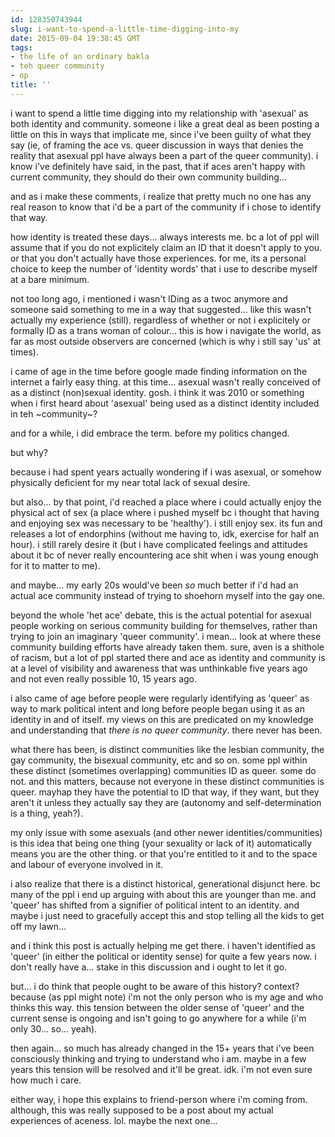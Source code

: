 ```yaml
---
id: 128350743944
slug: i-want-to-spend-a-little-time-digging-into-my
date: 2015-09-04 19:38:45 GMT
tags:
- the life of an ordinary bakla
- teh queer community
- op
title: ''
---
```

i want to spend a little time digging into my relationship with 'asexual' as both identity and community. someone i like a great deal as been posting a little on this in ways that implicate me, since i've been guilty of what they say (ie, of framing the ace vs. queer discussion in ways that denies the reality that asexual ppl have always been a part of the queer community). i know i've definitely have said, in the past, that if aces aren't happy with current community, they should do their own community building...

and as i make these comments, i realize that pretty much no one has any real reason to know that i'd be a part of the community if i chose to identify that way.

how identity is treated these days... always interests me. bc a lot of ppl will assume that if you do not explicitely claim an ID that it doesn't apply to you. or that you don't actually have those experiences. for me, its a personal choice to keep the number of 'identity words' that i use to describe myself at a bare minimum.

not too long ago, i mentioned i wasn't IDing as a twoc anymore and someone said something to me in a way that suggested... like this wasn't actually my experience (still). regardless of whether or not i explicitely or formally ID as a trans woman of colour... this is how i navigate the world, as far as most outside observers are concerned (which is why i still say 'us' at times).

i came of age in the time before google made finding information on the internet a fairly easy thing. at this time... asexual wasn't really conceived of as a distinct (non)sexual identity. gosh. i think it was 2010 or something when i first heard about 'asexual' being used as a distinct identity included in teh ~community~?

and for a while, i did embrace the term. before my politics changed.

but why?

because i had spent years actually wondering if i was asexual, or somehow physically deficient for my near total lack of sexual desire.

but also... by that point, i'd reached a place where i could actually enjoy the physical act of sex (a place where i pushed myself bc i thought that having and enjoying sex was necessary to be 'healthy'). i still enjoy sex. its fun and releases a lot of endorphins (without me having to, idk, exercise for half an hour). i still rarely desire it (but i have complicated feelings and attitudes about it bc of never really encountering ace shit when i was young enough for it to matter to me).

and maybe... my early 20s would've been _so_ much better if i'd had an actual ace community instead of trying to shoehorn myself into the gay one.

beyond the whole 'het ace' debate, this is the actual potential for asexual people working on serious community building for themselves, rather than trying to join an imaginary 'queer community'. i mean... look at where these community building efforts have already taken them. sure, aven is a shithole of racism, but a lot of ppl started there and ace as identity and community is at a level of visibility and awareness that was unthinkable five years ago and not even really possible 10, 15 years ago.

i also came of age before people were regularly identifying as 'queer' as way to mark political intent and long before people began using it as an identity in and of itself. my views on this are predicated on my knowledge and understanding that _there is no queer community_. there never has been.

what there has been, is distinct communities like the lesbian community, the gay community, the bisexual community, etc and so on. some ppl within these distinct (sometimes overlapping) communities ID as queer. some do not. and this matters, because not everyone in these distinct communities is queer. mayhap they have the potential to ID that way, if they want, but they aren't it unless they actually say they are (autonomy and self-determination is a thing, yeah?).

my only issue with some asexuals (and other newer identities/communities) is this idea that being one thing (your sexuality or lack of it) automatically means you are the other thing. or that you're entitled to it and to the space and labour of everyone involved in it.

i also realize that there is a distinct historical, generational disjunct here. bc many of the ppl i end up arguing with about this are younger than me. and 'queer' has shifted from a signifier of political intent to an identity. and maybe i just need to gracefully accept this and stop telling all the kids to get off my lawn...

and i think this post is actually helping me get there. i haven't identified as 'queer' (in either the political or identity sense) for quite a few years now. i don't really have a... stake in this discussion and i ought to let it go.

but... i do think that people ought to be aware of this history? context? because (as ppl might note) i'm not the only person who is my age and who thinks this way. this tension between the older sense of 'queer' and the current sense is ongoing and isn't going to go anywhere for a while (i'm only 30... so... yeah).

then again... so much has already changed in the 15+ years that i've been consciously thinking and trying to understand who i am. maybe in a few years this tension will be resolved and it'll be great. idk. i'm not even sure how much i care.

either way, i hope this explains to friend-person where i'm coming from. although, this was really supposed to be a post about my actual experiences of aceness. lol. maybe the next one...